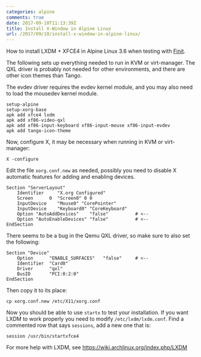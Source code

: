 ```yaml
---
categories: alpine
comments: true
date: 2017-09-10T11:13:39Z
title: Install X-Window in Alpine Linux
url: /2017/09/10/install-x-window-in-alpine-linux/
---
```


How to install LXDM + XFCE4 in Alpine Linux 3.6 when testing with
[Finit](https://github.com/troglobit/finit/tree/master/contrib/alpine).

<!--more-->

The following sets up everything needed to run in KVM or virt-manager.
The QXL driver is probably not needed for other environments, and there
are other icon themes than Tango.

The evdev driver requires the evdev kernel module, and you may also need
to load the mousedev kernel module.

```
setup-alpine
setup-xorg-base
apk add xfce4 lxdm
apk add xf86-video-qxl
apk add xf86-input-keyboard xf86-input-mouse xf86-input-evdev
apk add tango-icon-theme
```

Now, configure X, it may be necessary when running in KVM or virt-manager:

```
X -configure
```

Edit the file `xorg.conf.new` as needed, possibly you need to disable X
automatic features for adding and enabling devices.

```
Section "ServerLayout"
	Identifier     "X.org Configured"
	Screen      0  "Screen0" 0 0
	InputDevice    "Mouse0" "CorePointer"
	InputDevice    "Keyboard0" "CoreKeyboard"
	Option "AutoAddDevices"    "false"          # <-- 
	Option "AutoEnableDevices" "false"          # <--
EndSection
```

There seems to be a bug in the Qemu QXL driver, so make sure to also set
the following:

```
Section "Device"
	Option      "ENABLE_SURFACES"	"false"     # <--
	Identifier  "Card0"
	Driver      "qxl"
	BusID       "PCI:0:2:0"
EndSection
```

Then copy it to its place:

```
cp xorg.conf.new /etc/X11/xorg.conf
```

Now you should be able to use `startx` to test your installation.  If
you want LXDM to work properly you need to modify `/etc/lxdm/lxdm.conf`.
Find a commented row that says `sessions`, add a new one that is:

```
session /usr/bin/startxfce4
```

For more help with LXDM, see https://wiki.archlinux.org/index.php/LXDM

<!--
  -- Local Variables:
  -- mode: markdown
  -- End:
  -->
